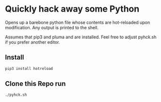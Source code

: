 # Quickly hack away some Python

Opens up a barebone python file whose contents are hot-reloaded upon modification. Any output is printed to the shell.

Assumes that pip3 and pluma and are installed. Feel free to adjust pyhck.sh if you prefer another editor.

## Install

```bash
pip3 install hotreload
```

## Clone this Repo run

```bash
./pyhck.sh
```
